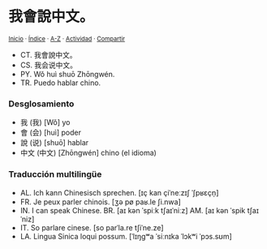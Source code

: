 # 我會說中文。
<sup>[Inicio](https://github.com/jucardus.github.io/repo/blob/main/readme.md) · [Índice](https://github.com/jucardus.github.io/repo/blob/main/indices/frases-chinas.md) · [A-Z](https://github.com/jucardus.github.io/repo/blob/main/indices/alfabetico.md) · [Actividad](https://github.com/jucardus.github.io/repo/blob/main/indices/actividad.md) · [Compartir](https://x.com/intent/tweet?text=La%20frase%20china%20%E6%88%91%E6%9C%83%E8%AA%AA%E4%B8%AD%E6%96%87%E3%80%82%20traducida%20al%20espa%C3%B1ol%2C%20desglosada%20y%20transliterada.%0A%E2%86%92%20https%3A%2F%2Fgithub.com%2Fjucardus%2Frepo%2Fblob%2Fmain%2Fcontenido%2F25%2F04%2F26%2Fwo3-hui4-shuo1-zhong1-wen2.md%0A%0A%23frss_chns_jucardus%0A%40jucardus)</sup>

* CT. 我會說中文。
* CS. 我会说中文。
* PY. Wǒ huì shuō Zhōngwén.
* TR. Puedo hablar chino.

### Desglosamiento

* 我 (我) [Wǒ] yo
* 會 (会) [huì] poder
* 說 (说) [shuō] hablar
* 中文 (中文) [Zhōngwén] chino (el idioma)

### Traducción multilingüe

* AL. Ich kann Chinesisch sprechen. [ɪç kan çiˈneːzɪʃ ˈʃpʁɛçn̩]
* FR. Je peux parler chinois. [ʒə pø paʁ.le ʃi.nwa]
* IN. I can speak Chinese. BR. [aɪ kən ˈspiːk tʃaɪˈniːz] AM. [aɪ kən ˈspik tʃaɪˈniz]
* IT. So parlare cinese. [so parˈla.re tʃiˈne.ze]
* LA. Lingua Sinica loqui possum. [ˈlɪŋɡʷa ˈsiːnɪka ˈlɔkʷi ˈpɔs.sʊm]
